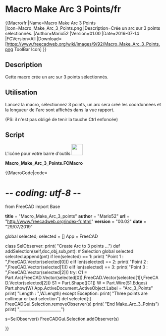 # Macro Make Arc 3 Points/fr

 {{Macro/fr
|Name=Macro Make Arc 3 Points
|Icon=Macro_Make_Arc_3_Points.png
|Description=Crée un arc sur 3 points sélectionnés.
|Author=Mario52
|Version=01.00
|Date=2016-07-14
|FCVersion=All
|Download=[https://www.freecadweb.org/wiki/images/9/92/Macro_Make_Arc_3_Points.png ToolBar Icon]
}}

## Description

Cette macro crée un arc sur 3 points sélectionnés.

## Utilisation

Lancez la macro, sélectionnez 3 points, un arc sera créé les coordonnées et la longueur de l\'arc sont affichés dans la vue rapport.

(PS: il n\'est pas obligé de tenir la touche Ctrl enfoncée)

## Script

L\'icône pour votre barre d\'outils <img alt="" src=images/Macro_Make_Arc_3_Points.png  style="width:36px;">

**Macro\_Make\_Arc\_3\_Points.FCMacro**


{{MacroCode|code=
# -*- coding: utf-8 -*-
from FreeCAD import Base

__title__   = "Macro_Make_Arc_3_points"
__author__  = "Mario52"
__url__     = "http://www.freecadweb.org/index-fr.html"
__version__ = "00.02"
__date__    = "29/07/2019"

global selected; selected = []
App = FreeCAD

class SelObserver:
    print( "Create Arc to 3 points ...")
    def addSelection(self,doc,obj,sub,pnt):  # Selection 
        global selected
        selected.append(pnt)
        if len(selected) == 1:
            print( "Point 1 : ",FreeCAD.Vector(selected[0]))
        elif len(selected) == 2:
            print( "Point 2 : ",FreeCAD.Vector(selected[1]))
        elif len(selected) == 3:
            print( "Point 3 : ",FreeCAD.Vector(selected[2]))
            try:
                C1 = Part.Arc(FreeCAD.Vector(selected[0]),FreeCAD.Vector(selected[1]),FreeCAD.Vector(selected[2]))
                S1 = Part.Shape([C1])
                W = Part.Wire(S1.Edges)
                Part.show(W)
                App.ActiveDocument.ActiveObject.Label   = "Arc_3_Points"
                print( "Length  : ",W.Length)
            except Exception:
                print( "Three points are collinear or bad selection")
            del selected[:]
            FreeCADGui.Selection.removeObserver(s)
            print( "End Make_Arc_3_Points")
            print( "_____________________")

s=SelObserver()
FreeCADGui.Selection.addObserver(s)


}}

